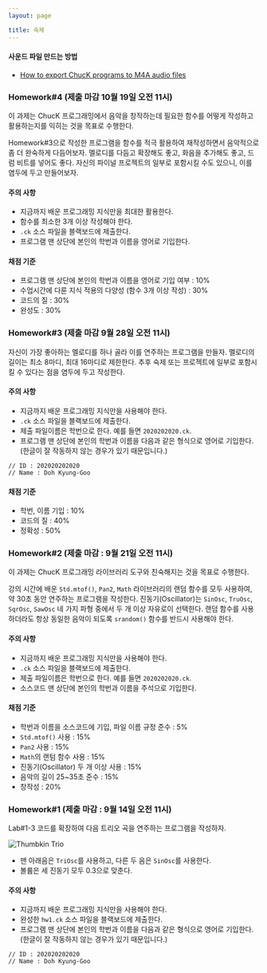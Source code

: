 ```yaml
---
layout: page

title: 숙제
---
```


#### 사운드 파일 만드는 방법

- [How to export ChucK programs to M4A audio files](https://drive.google.com/file/d/10iSfsImAsepDx5R_78rQ4kKglKhZgYk8/view?usp=sharing)


### Homework#4 (제출 마감 10월 19일 오전 11시)

이 과제는 ChucK 프로그래밍에서 음악을 창작하는데 필요한 함수를 어떻게 작성하고 활용하는지를 익히는 것을 목표로 수행한다.

Homework#3으로 작성한 프로그램을
함수를 적극 활용하여 재작성하면서 음악적으로 좀 더 완숙하게 다듬어보자. 
멜로디를 다듬고 확장해도 좋고,
화음을 추가해도 좋고, 드럼 비트를 넣어도 좋다.
자신의 파이널 프로젝트의 일부로 포함시킬 수도 있으니,
이를 염두에 두고 만들어보자.

#### 주의 사항

-	지금까지 배운 프로그래밍 지식만을 최대한 활용한다.
-   함수를 최소한 3개 이상 작성해야 한다.
-	`.ck` 소스 파일을 블랙보드에 제출한다.
-	프로그램 맨 상단에 본인의 학번과 이름을 영어로 기입한다.

#### 채점 기준

-   프로그램 맨 상단에 본인의 학번과 이름을 영어로 기입 여부 : 10%
-	수업시간에 다룬 지식 적용의 다양성 (함수 3개 이상 작성) : 30%
-	코드의 질 : 30%
-   완성도 : 30%




### Homework#3 (제출 마감 9월 28일 오전 11시)

자신이 가장 좋아하는 멜로디를 하나 골라 이를 연주하는 프로그램을 만들자.
멜로디의 길이는 최소 8마디, 최대 16마디로 제한한다.
추후 숙제 또는 프로젝트에 일부로 포함시킬 수 있다는 점을 염두에 두고 작성한다.

#### 주의 사항

-	지금까지 배운 프로그래밍 지식만을 사용해야 한다.
-	`.ck` 소스 파일을 블랙보드에 제출한다.
-	제출 파일이름은 학번으로 한다. 예를 들면 `2020202020.ck`.
- 프로그램 맨 상단에 본인의 학번과 이름을 다음과 같은 형식으로 영어로 기입한다. 
(한글이 잘 작동하지 않는 경우가 있기 때문입니다.)
```
// ID : 202020202020
// Name : Doh Kyung-Goo
```

#### 채점 기준

-	학번, 이름 기입 : 10%
-	코드의 질 : 40%
-	정확성 : 50%



### Homework#2 (제출 마감 : 9월 21일 오전 11시)

이 과제는 ChucK 프로그래밍 라이브러리 도구와 친숙해지는 것을 목표로 수행한다.

강의 시간에 배운 `Std.mtof()`, `Pan2`, `Math` 라이브러리의 랜덤 함수를 모두 사용하여, 
약 30초 동안 연주하는 프로그램을 작성한다. 진동기(Oscillator)는 `SinOsc`, `TruOsc`, `SqrOsc`, `SawOsc` 네 가지 파형 중에서 두 개 이상 자유로이 선택한다. 랜덤 함수를 사용하더라도 항상 동일한 음악이 되도록 `srandom()` 함수를 반드시 사용해야 한다.

#### 주의 사항 

-	지금까지 배운 프로그래밍 지식만을 사용해야 한다.
-	`.ck` 소스 파일을 블랙보드에 제출한다.
-	제출 파일이름은 학번으로 한다. 예를 들면 `2020202020.ck`.
-   소스코드 맨 상단에 본인의 학번과 이름을 주석으로 기입한다.

#### 채점 기준

-	학번과 이름을 소스코드에 기입, 파일 이름 규정 준수 : 5%
-	`Std.mtof()` 사용 : 15%
-	`Pan2` 사용 : 15%
-	`Math`의 랜텀 함수 사용 : 15%
-	진동기(Oscillator) 두 개 이상 사용 : 15%
-	음악의 길이 25~35초 준수 : 15%
-	창작성 : 20%


### Homework#1 (제출 마감 : 9월 14일 오전 11시)

Lab#1-3 코드를 확장하여 다음 트리오 곡을 연주하는 프로그램을 작성하자.

![Thumbkin Trio](https://i.imgur.com/gdBTrxe.png)

- 맨 아래음은 `TriOsc`를 사용하고, 다른 두 음은 `SinOsc`를 사용한다.
- 볼륨은 세 진동기 모두 0.3으로 맞춘다.

#### 주의 사항
- 지금까지 배운 프로그래밍 지식만을 사용해야 한다.
- 완성한 `hw1.ck` 소스 파일을 블랙보드에 제출한다.
- 프로그램 맨 상단에 본인의 학번과 이름을 다음과 같은 형식으로 영어로 기입한다. 
(한글이 잘 작동하지 않는 경우가 있기 때문입니다.)
```
// ID : 202020202020
// Name : Doh Kyung-Goo

```